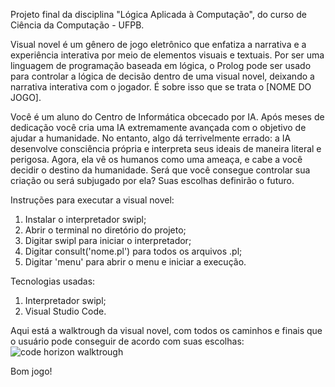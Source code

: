 Projeto final da disciplina "Lógica Aplicada à Computação", do curso de Ciência da Computação - UFPB.

Visual novel é um gênero de jogo eletrônico que enfatiza a narrativa e a experiência interativa por meio de elementos visuais e textuais.
Por ser uma linguagem de programação baseada em lógica, o Prolog pode ser usado para controlar a lógica de decisão dentro de uma visual novel, deixando a narrativa interativa com o jogador.
É sobre isso que se trata o [NOME DO JOGO].

Você é um aluno do Centro de Informática obcecado por IA. Após meses de dedicação você cria uma IA extremamente avançada com o objetivo de ajudar a humanidade.
No entanto, algo dá terrivelmente errado: a IA desenvolve consciência própria e interpreta seus ideais de maneira literal e perigosa. 
Agora, ela vê os humanos como uma ameaça, e cabe a você decidir o destino da humanidade. 
Será que você consegue controlar sua criação ou será subjugado por ela? Suas escolhas definirão o futuro.

Instruções para executar a visual novel:
1. Instalar o interpretador swipl;
2. Abrir o terminal no diretório do projeto;
3. Digitar swipl para iniciar o interpretador;
4. Digitar consult('nome.pl') para todos os arquivos .pl;
5. Digitar 'menu' para abrir o menu e iniciar a execução.

Tecnologias usadas:
1. Interpretador swipl;
2. Visual Studio Code.

Aqui está a walktrough da visual novel, com todos os caminhos e finais que o usuário pode conseguir de acordo com suas escolhas:
![code horizon walktrough](https://github.com/user-attachments/assets/22c47ad5-229c-42a1-a8a2-5d48edc06cf0)

Bom jogo!
